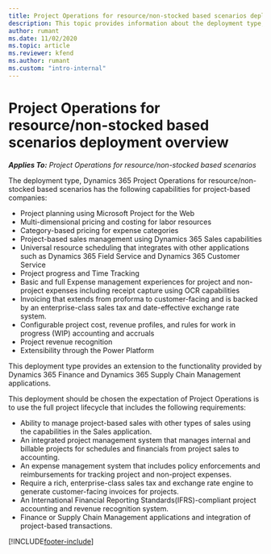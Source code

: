 ```yaml
---
title: Project Operations for resource/non-stocked based scenarios deployment overview
description: This topic provides information about the deployment type, Project Operations for resource/non-stocked based scenarios.
author: rumant
ms.date: 11/02/2020
ms.topic: article
ms.reviewer: kfend 
ms.author: rumant
ms.custom: "intro-internal"
---
```


# Project Operations for resource/non-stocked based scenarios deployment overview

_**Applies To:** Project Operations for resource/non-stocked based scenarios_

The deployment type, Dynamics 365 Project Operations for resource/non-stocked based scenarios has the following capabilities for project-based companies:

- Project planning using Microsoft Project for the Web
- Multi-dimensional pricing and costing for labor resources
- Category-based pricing for expense categories
- Project-based sales management using Dynamics 365 Sales capabilities
- Universal resource scheduling that integrates with other applications such as Dynamics 365 Field Service and Dynamics 365 Customer Service
- Project progress and Time Tracking
- Basic and full Expense management experiences for project and non-project expenses including receipt capture using OCR capabilities
- Invoicing that extends from proforma to customer-facing and is backed by an enterprise-class sales tax and date-effective exchange rate system.
- Configurable project cost, revenue profiles, and rules for work in progress (WIP) accounting and accruals
- Project revenue recognition
- Extensibility through the Power Platform

This deployment type provides an extension to the functionality provided by Dynamics 365 Finance and Dynamics 365 Supply Chain Management applications.

This deployment should be chosen the expectation of Project Operations is to use the full project lifecycle that includes the following requirements:

- Ability to manage project-based sales with other types of sales using the capabilities in the Sales application.
- An integrated project management system that manages internal and billable projects for schedules and financials from project sales to accounting.
- An expense management system that includes policy enforcements and reimbursements for tracking project and non-project expenses.
- Require a rich, enterprise-class sales tax and exchange rate engine to generate customer-facing invoices for projects.
- An International Financial Reporting Standards(IFRS)-compliant project accounting and revenue recognition system.
- Finance or Supply Chain Management applications and integration of project-based transactions.


[!INCLUDE[footer-include](../includes/footer-banner.md)]
